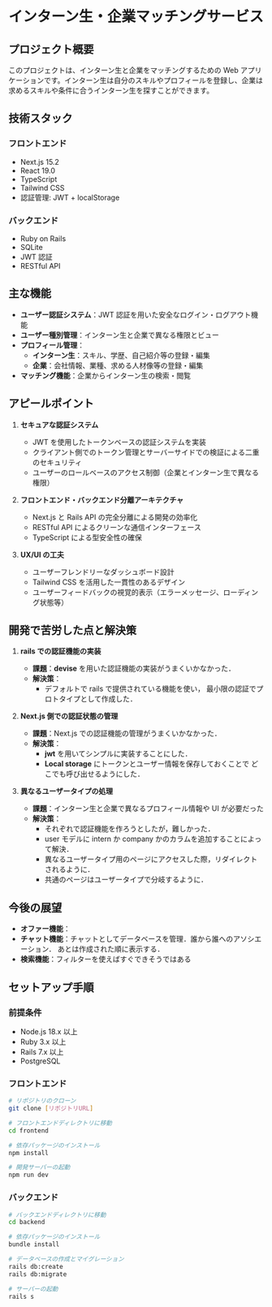 # インターン生・企業マッチングサービス

## プロジェクト概要

このプロジェクトは、インターン生と企業をマッチングするための Web アプリケーションです。インターン生は自分のスキルやプロフィールを登録し、企業は求めるスキルや条件に合うインターン生を探すことができます。

## 技術スタック

### フロントエンド

- Next.js 15.2
- React 19.0
- TypeScript
- Tailwind CSS
- 認証管理: JWT + localStorage

### バックエンド

- Ruby on Rails
- SQLite
- JWT 認証
- RESTful API

## 主な機能

- **ユーザー認証システム**：JWT 認証を用いた安全なログイン・ログアウト機能
- **ユーザー種別管理**：インターン生と企業で異なる権限とビュー
- **プロフィール管理**：
  - **インターン生**：スキル、学歴、自己紹介等の登録・編集
  - **企業**：会社情報、業種、求める人材像等の登録・編集
- **マッチング機能**：企業からインターン生の検索・閲覧

## アピールポイント

1. **セキュアな認証システム**

   - JWT を使用したトークンベースの認証システムを実装
   - クライアント側でのトークン管理とサーバーサイドでの検証による二重のセキュリティ
   - ユーザーのロールベースのアクセス制御（企業とインターン生で異なる権限）

2. **フロントエンド・バックエンド分離アーキテクチャ**

   - Next.js と Rails API の完全分離による開発の効率化
   - RESTful API によるクリーンな通信インターフェース
   - TypeScript による型安全性の確保

3. **UX/UI の工夫**

   - ユーザーフレンドリーなダッシュボード設計
   - Tailwind CSS を活用した一貫性のあるデザイン
   - ユーザーフィードバックの視覚的表示（エラーメッセージ、ローディング状態等）

## 開発で苦労した点と解決策

1. **rails での認証機能の実装**

   - **課題**：**devise** を用いた認証機能の実装がうまくいかなかった．
   - **解決策**：
     - デフォルトで rails で提供されている機能を使い，
       最小限の認証でプロトタイプとして作成した．

2. **Next.js 側での認証状態の管理**

   - **課題**：Next.js での認証機能の管理がうまくいかなかった．
   - **解決策**：
     - **jwt** を用いてシンプルに実装することにした．
     - **Local storage** にトークンとユーザー情報を保存しておくことで
       どこでも呼び出せるようにした．

3. **異なるユーザータイプの処理**

   - **課題**：インターン生と企業で異なるプロフィール情報や UI が必要だった
   - **解決策**：
     - それぞれで認証機能を作ろうとしたが，難しかった．
     - user モデルに intern か company かのカラムを追加することによって解決．
     - 異なるユーザータイプ用のページにアクセスした際，リダイレクトされるように．
     - 共通のページはユーザータイプで分岐するように．

## 今後の展望

- **オファー機能**：
- **チャット機能**：チャットとしてデータベースを管理．誰から誰へのアソシエーション．
  あとは作成された順に表示する．
- **検索機能**：フィルターを使えばすぐできそうではある

## セットアップ手順

### 前提条件

- Node.js 18.x 以上
- Ruby 3.x 以上
- Rails 7.x 以上
- PostgreSQL

### フロントエンド

```bash
# リポジトリのクローン
git clone [リポジトリURL]

# フロントエンドディレクトリに移動
cd frontend

# 依存パッケージのインストール
npm install

# 開発サーバーの起動
npm run dev
```

### バックエンド

```bash
# バックエンドディレクトリに移動
cd backend

# 依存パッケージのインストール
bundle install

# データベースの作成とマイグレーション
rails db:create
rails db:migrate

# サーバーの起動
rails s
```
